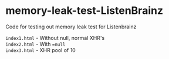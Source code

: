 # memory-leak-test-ListenBrainz
Code for testing out memory leak test for Listenbrainz


`index1.html`  -  Without null, normal XHR's  
`index2.html`  -  With `=null`  
`index3.html`  -  XHR pool of 10  
